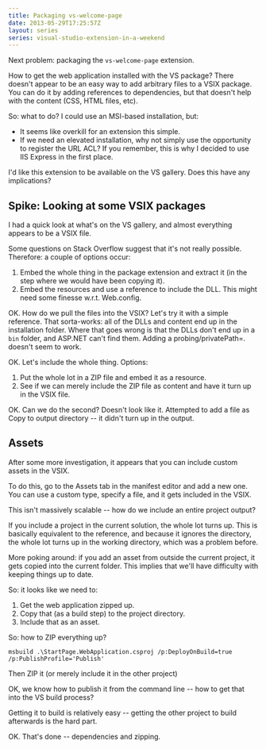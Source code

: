 ```yaml
---
title: Packaging vs-welcome-page
date: 2013-05-29T17:25:57Z
layout: series
series: visual-studio-extension-in-a-weekend
---
```

Next problem: packaging the `vs-welcome-page` extension.

How to get the web application installed with the VS package? There doesn't appear to be an easy way to add arbitrary
files to a VSIX package. You can do it by adding references to dependencies, but that doesn't help with the content
(CSS, HTML files, etc).

So: what to do? I could use an MSI-based installation, but:

* It seems like overkill for an extension this simple.
* If we need an elevated installation, why not simply use the opportunity to register the URL ACL? If you remember, this
  is why I decided to use IIS Express in the first place.

I'd like this extension to be available on the VS gallery. Does this have any implications?

## Spike: Looking at some VSIX packages

I had a quick look at what's on the VS gallery, and almost everything appears to be a VSIX file.

Some questions on Stack Overflow suggest that it's not really possible. Therefore: a couple of options occur:

1. Embed the whole thing in the package extension and extract it (in the step where we would have been copying it).
2. Embed the resources and use a reference to include the DLL. This might need some finesse w.r.t. Web.config.

OK. How do we pull the files into the VSIX? Let's try it with a simple reference. That sorta-works: all of the DLLs and
content end up in the installation folder. Where that goes wrong is that the DLLs don't end up in a `bin` folder, and
ASP.NET can't find them. Adding a probing/privatePath=. doesn't seem to work.

OK. Let's include the whole thing. Options:

1. Put the whole lot in a ZIP file and embed it as a resource.
2. See if we can merely include the ZIP file as content and have it turn up in the VSIX file.

OK. Can we do the second? Doesn't look like it. Attempted to add a file as Copy to output directory -- it didn't turn up
in the output.

## Assets

After some more investigation, it appears that you can include custom assets in the VSIX.

To do this, go to the Assets tab in the manifest editor and add a new one. You can use a custom type, specify a file,
and it gets included in the VSIX.

This isn't massively scalable -- how do we include an entire project output?

If you include a project in the current solution, the whole lot turns up. This is basically equivalent to the reference,
and because it ignores the directory, the whole lot turns up in the working directory, which was a problem before.

More poking around: if you add an asset from outside the current project, it gets copied into the current folder. This
implies that we'll have difficulty with keeping things up to date.

So: it looks like we need to:

1. Get the web application zipped up.
2. Copy that (as a build step) to the project directory.
3. Include that as an asset.

So: how to ZIP everything up?

    msbuild .\StartPage.WebApplication.csproj /p:DeployOnBuild=true /p:PublishProfile='Publish'

Then ZIP it (or merely include it in the other project)

OK, we know how to publish it from the command line -- how to get that into the VS build process?

Getting it to build is relatively easy -- getting the other project to build afterwards is the hard part.

OK. That's done -- dependencies and zipping.
